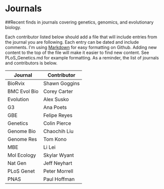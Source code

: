 # Journals
##Recent finds in journals covering genetics, genomics, and evolutionary biology.

Each contributor listed below should add a file that will include entries from the journal you are following. Each entry can be dated and include comments. I'm using [Markdown](https://daringfireball.net/projects/markdown/) for easy formatting on Github. Adding new content to the top of the file will make it easier to find new content. See PLoS_Genetics.md for example formatting. As a reminder, the list of journals and contributors is below.

| Journal      | Contributor   |
| ------------ | ------------- |
| BioRvix      | Shawn Goggins |
| BMC Evol Bio | Corey Carter  |
| Evolution    | Alex Susko    |
| G3           | Ana Poets     |
| GBE          | Felipe Reyes  |
| Genetics     | Colin Pierce  |
| Genome Bio   | Chaochih Liu  |
| Genome Res   | Tom Kono      |
| MBE          | Li Lei        |
| Mol Ecology  | Skylar Wyant  |
| Nat Gen      | Jeff Neyhart  |
| PLoS Genet   | Peter Morrell |
| PNAS         | Paul Hoffman  |


